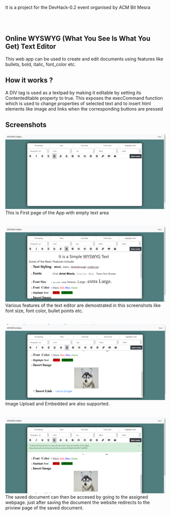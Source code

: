 
<p>It is a project for the DevHack-0.2 event organised by ACM Bit Mesra<p>
<br>
</br>
<h2>Online WYSWYG (What You See Is What You Get) Text Editor</h2>
This web app can be used to create and edit documents using features like bullets, bold, italic, font_color etc.

<h2>How it works ?</h2>
A DIV tag is used as a textpad by making it editable by setting its Contenteditable property to true. This exposes the execCommand function which is used to change   properties of selected text and to insert html elements like image and links  when the corresponding buttons are pressed

<h2>Screenshots</h2>

<img src="./screenshots/blank_page.png">
This is First page of the App with empty text area
<br>
<br>
<br>
<img src="./screenshots/basic.png">
Various features of the text editor are demostrated in this screenshots like font size, font color, bullet points etc.
<br>
<br>
<br>
<img src="./screenshots/image_input.png">
Image Upload and Embedded are also supported.
<br>
<br>
<br>

<img src="./screenshots/saved.png">
The saved document can then be accesed by going to the assigned webpage. just after saving the document the website redirects to the priview page of the saved document.
